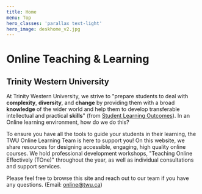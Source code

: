 ```yaml
---
title: Home
menu: Top
hero_classes: 'parallax text-light'
hero_image: deskhome_v2.jpg
---
```


# Online Teaching & Learning
## Trinity Western University

At Trinity Western University, we strive to "prepare students to deal with **complexity**, **diversity**, and **change** by providing them with a broad **knowledge** of the wider world and help them to develop transferable intellectual and practical **skills**" (from [Student Learning Outcomes](https://www.twu.ca/academics/student-learning-outcomes)). In an Online learning environment, how do we do this?

To ensure you have all the tools to guide your students in their learning, the TWU Online Learning Team is here to support you!  On this website, we share resources for designing accessible, engaging, high quality online courses. We hold professional development workshops, "Teaching Online Effectively (TOne)" throughout the year, as well as individual consultations and support services.

Please feel free to browse this site and reach out to our team if you have any questions. (Email: online@twu.ca)
